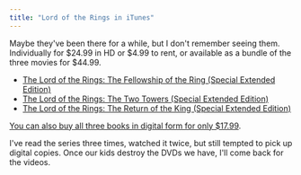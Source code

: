 ```yaml
---
title: "Lord of the Rings in iTunes"
---
```

<p>Maybe they've been there for a while, but I don't remember seeing them. Individually for $24.99 in HD  or $4.99 to rent, or available as a bundle of the three movies for $44.99.</p>
<ul>
<li><a href="http://click.linksynergy.com/fs-bin/stat?id=6PFrOqNV4B8&offerid=146261&type=3&subid=0&tmpid=1826&RD_PARM1=http%253A%252F%252Fitunes.apple.com%252Fca%252Fmovie%252Flord-rings-fellowship-ring%252Fid436206940%253Fuo%253D4%2526partnerId%253D30" target="itunes_store">The Lord of the Rings: The Fellowship of the Ring (Special Extended Edition)</a></li>
<li><a href="http://click.linksynergy.com/fs-bin/stat?id=6PFrOqNV4B8&offerid=146261&type=3&subid=0&tmpid=1826&RD_PARM1=http%253A%252F%252Fitunes.apple.com%252Fca%252Fmovie%252Flord-rings-two-towers-special%252Fid436205622%253Fuo%253D4%2526partnerId%253D30" target="itunes_store">The Lord of the Rings: The Two Towers (Special Extended Edition)</a></li>
<li><a href="http://click.linksynergy.com/fs-bin/stat?id=6PFrOqNV4B8&offerid=146261&type=3&subid=0&tmpid=1826&RD_PARM1=http%253A%252F%252Fitunes.apple.com%252Fca%252Fmovie%252Flord-rings-return-king-special%252Fid436207641%253Fuo%253D4%2526partnerId%253D30" target="itunes_store">The Lord of the Rings: The Return of the King (Special Extended Edition)</a></li>
</ul>
<p><a href="http://click.linksynergy.com/fs-bin/stat?id=6PFrOqNV4B8&offerid=146261&type=3&subid=0&tmpid=1826&RD_PARM1=http%253A%252F%252Fitunes.apple.com%252Fca%252Fbook%252Fthe-lord-of-the-rings%252Fid380681259%253Fmt%253D11%2526uo%253D4%2526partnerId%253D30" target="itunes_store">You can also buy all three books in digital form for only $17.99</a>.</p>
<p>I've read the series three times, watched it twice, but still tempted to pick up digital copies. Once our kids destroy the DVDs we have, I'll come back for the videos.</p>
